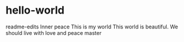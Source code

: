 # hello-world
readme-edits
Inner peace
This is my world
This world is beautiful. We should live with love and peace
master
